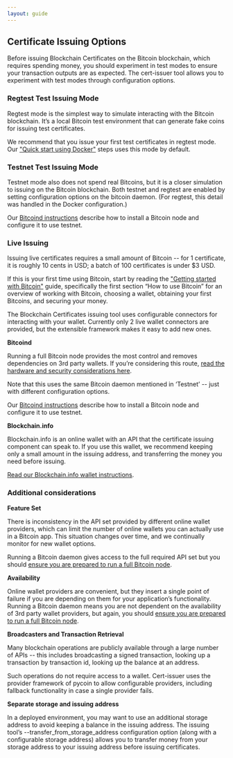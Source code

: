 ```yaml
---
layout: guide
---
```


## Certificate Issuing Options
Before issuing Blockchain Certificates on the Bitcoin blockchain, which requires spending money, you should experiment in test modes to ensure your transaction outputs are as expected. The cert-issuer tool allows you to experiment with test modes through configuration options.

### Regtest Test Issuing Mode

Regtest mode is the simplest way to simulate interacting with the Bitcoin blockchain. It’s a local Bitcoin test environment that can generate fake coins for issuing test certificates.

We recommend that you issue your first test certificates in regtest mode. Our ["Quick start using Docker"](https://github.com/blockchain-certificates/cert-issuer) steps uses this mode by default.


### Testnet Test Issuing Mode

Testnet mode also does not spend real Bitcoins, but it is a closer simulation to issuing on the Bitcoin blockchain. Both testnet and regtest are enabled by setting configuration options on the bitcoin daemon. (For regtest, this detail was handled in the Docker configuration.)

Our [Bitcoind instructions](https://github.com/blockchain-certificates/cert-issuer/blob/master/docs/bitcoind.md) describe how to install a Bitcoin node and configure it to use testnet. 

### Live Issuing

Issuing live certificates requires a small amount of Bitcoin -- for 1 certificate, it is roughly 10 cents in USD; a batch of 100 certificates is under $3 USD. 

If this is your first time using Bitcoin, start by reading the ["Getting started with Bitcoin"](https://bitcoin.org/en/getting-started) guide, specifically the first section “How to use Bitcoin” for an overview of working with Bitcoin, choosing a wallet, obtaining your first Bitcoins, and securing your money.

The Blockchain Certificates issuing tool uses configurable connectors for interacting with your wallet. Currently only 2 live wallet connectors are provided, but the extensible framework makes it easy to add new ones.

**Bitcoind**

Running a full Bitcoin node provides the most control and removes dependencies on 3rd party wallets. If you’re considering this route, [read the hardware and security considerations here](https://bitcoin.org/en/full-node).

Note that this uses the same Bitcoin daemon mentioned in ‘Testnet’ -- just with different configuration options.

Our [Bitcoind instructions](https://github.com/blockchain-certificates/cert-issuer/blob/master/docs/bitcoind.md) describe how to install a Bitcoin node and configure it to use testnet. 

**Blockchain.info**

Blockchain.info is an online wallet with an API that the certificate issuing component can speak to. If you use this wallet, we recommend keeping only a small amount in the issuing address, and transferring the money you need before issuing.

[Read our Blockchain.info wallet instructions](https://github.com/blockchain-certificates/cert-issuer/blob/master/docs/blockchain_info.md).

### Additional considerations

**Feature Set**

There is inconsistency in the API set provided by different online wallet providers, which can limit the number of online wallets you can actually use in a Bitcoin app. This situation changes over time, and we continually monitor for new wallet options.

Running a Bitcoin daemon gives access to the full required API set but you should [ensure you are prepared to run a full Bitcoin node](https://bitcoin.org/en/full-node#what-is-a-full-node).

**Availability**

Online wallet providers are convenient, but they insert a single point of failure if you are depending on them for your application’s functionality. Running a Bitcoin daemon means you are not dependent on the availability of 3rd party wallet providers, but again, you should [ensure you are prepared to run a full Bitcoin node](https://bitcoin.org/en/full-node#what-is-a-full-node).


**Broadcasters and Transaction Retrieval**

Many blockchain operations are publicly available through a large number of APIs -- this includes broadcasting a signed transaction, looking up a transaction by transaction id, looking up the balance at an address.

Such operations do not require access to a wallet. Cert-issuer uses the provider framework of pycoin to allow configurable providers, including fallback functionality in case a single provider fails. 

**Separate storage and issuing address**

In a deployed environment, you may want to use an additional storage address to avoid keeping a balance in the issuing address. The issuing tool’s --transfer_from_storage_address configuration option (along with a configurable storage address) allows you to transfer money from your storage address to your issuing address before issuing certificates.
